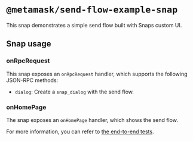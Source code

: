 # `@metamask/send-flow-example-snap`

This snap demonstrates a simple send flow built with Snaps custom UI.

## Snap usage

### onRpcRequest

This snap exposes an `onRpcRequest` handler, which supports the following
JSON-RPC methods:

- `dialog`: Create a `snap_dialog` with the send flow.

### onHomePage

The snap exposes an `onHomePage` handler, which shows the send flow.

For more information, you can refer to
[the end-to-end tests](./src/index.test.tsx).
